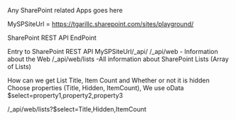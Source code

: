 Any SharePoint related Apps goes here 

MySPSiteUrl = https://tgarillc.sharepoint.com/sites/playground/

SharePoint REST API EndPoint 

Entry to SharePoint REST API MySPSiteUrl/_api/
/_api/web     - Information about the Web
/_api/web/lists   -All information about SharePoint Lists (Array of Lists)

How can we get List Title, Item Count and Whether or not it is hidden 
Choose properties (Title, Hidden, ItemCount), We use oData $select=property1,property2,property3

/_api/web/lists?$select=Title,Hidden,ItemCount


